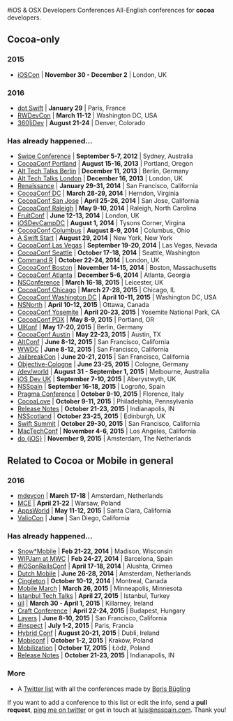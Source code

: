 #iOS & OSX Developers Conferences
All-English conferences for **cocoa** developers.

## Cocoa-only
### 2015
* [iOSCon](https://skillsmatter.com/conferences/6687-ioscon-2015-the-conference-for-ios-and-swift-developers) | **November 30 - December 2** | London, UK

### 2016
* [dot Swift](http://www.dotswift.io) | **January 29** | Paris, France
* [RWDevCon](http://www.rwdevcon.com/) | **March 11-12** | Washington DC, USA
* [360|iDev](http://360idev.com/) | **August 21-24** | Denver, Colorado

### Has already happened...
* [Swipe Conference](http://swipeconference.com.au/) | **September 5-7, 2012** | Sydney, Australia
* [CocoaConf Portland](http://cocoaconf.com/portland-2013/home) | **August 15-16, 2013** | Portland, Oregon
* [Alt Tech Talks Berlin](http://www.alt-tech-talks.com) | **December 11, 2013** | Berlin, Germany
* [Alt Tech Talks London](http://www.alttechtalks.com) | **December 16, 2013** | London, UK
* [Renaissance](http://renaissance.io/2014) | **January 29-31, 2014** | San Francisco, California
* [CocoaConf DC](http://cocoaconf.com/dc-2014/home) | **March 28-29, 2014** | Herndon, Virginia
* [CocoaConf San Jose](http://cocoaconf.com/sanjose-2014/home) | **April 25-26, 2014** | San Jose, California
* [CocoaConf Raleigh](http://cocoaconf.com/raleigh-2014/home) | **May 9-10, 2014** | Raleigh, North Carolina
* [FruitConf](http://fruitconf.co/) | **June 12-13, 2014** | London, UK
* [iOSDevCampDC](http://iosdevcampdc.com/) | **August 1, 2014** | Tysons Corner, Virgina
* [CocoaConf Columbus](http://cocoaconf.com/columbus-2014/home) | **August 8-9, 2014** | Columbus, Ohio
* [A Swift Start](http://aswiftstart.com/) | **August 29, 2014** | New York, New York
* [CocoaConf Las Vegas](http://cocoaconf.com/lasvegas-2014/home) | **September 19-20, 2014** | Las Vegas, Nevada
* [CocoaConf Seattle](http://cocoaconf.com/seattle-2014/home) | **October 17-18, 2014** | Seattle, Washington
* [Command R](http://cmdrconf.com) | **October 22-24, 2014** | London, UK
* [CocoaConf Boston](http://cocoaconf.com/boston-2014/home) | **November 14-15, 2014** | Boston, Massachusetts
* [CocoaConf Atlanta](http://cocoaconf.com/atlanta-2014/home) | **December 5-6, 2014** | Atlanta, Georgia
* [NSConference](http://nsconference.com/) | **March 16-18, 2015** | Leicester, UK
* [CocoaConf Chicago](http://cocoaconf.com/chicago-2015/home) | **March 27-28, 2015** | Chicago, IL
* [CocoaConf Washington DC](http://cocoaconf.com/dc-2015/home) | **April 10-11, 2015** | Washington DC, USA
* [NSNorth](http://nsnorth.ca/) | **April 10-12, 2015** | Ottawa, Canada
* [CocoaConf Yosemite](http://cocoaconf.com/yosemite) | **April 20-23, 2015** | Yosemite National Park, CA
* [CocoaConf PDX](http://cocoaconf.com/portland-2015/home) | **May 8-9, 2015** | Portland, OR
* [UIKonf](http://www.uikonf.com) | **May 17-20, 2015** | Berlin, Germany
* [CocoaConf Austin](http://cocoaconf.com/austin-2015/home) | **May 22-23, 2015** | Austin, TX
* [AltConf](http://altconf.com/) | **June 8-12, 2015** | San Francisco, California
* [WWDC](https://developer.apple.com/wwdc/) | **June 8-12, 2015** | San Francisco, California
* [JailbreakCon](http://www.jailbreakcon.com/) | **June 20-21, 2015** | San Francisco, California
* [Objective-Cologne](http://objcgn.com/) | **June 23-25, 2015** | Cologne, Germany
* [/dev/world](http://2015.devworld.com.au/) | **August 31 - September 1, 2015** | Melbourne, Australia
* [iOS Dev UK](http://www.iosdevuk.com/) | **September 7-10, 2015** | Aberystwyth, UK
* [NSSpain](http://nsspain.com/) | **September 16-18, 2015** | Logroño, Spain
* [Pragma Conference](http://pragmaconference.com) | **October 9-10, 2015** | Florence, Italy
* [CocoaLove](http://cocoalove.org) | **October 9-11, 2015** | Philadelphia, Pennsylvania
* [Release Notes](http://releasenotes.tv/conference/) | **October 21-23, 2015** | Indianapolis, IN
* [NSScotland](http://nsscotland.com/) | **October 23-25, 2015** | Edinburgh, UK
* [Swift Summit](http://www.swiftsummit.com) | **October 29-30, 2015** | San Francisco, California
* [MacTechConf](http://mactech.com/conference) | **November 4-6, 2015** | Los Angeles, California
* [do {iOS}](http://do-ios.com) | **November 9, 2015** | Amsterdam, The Netherlands

## Related to Cocoa or Mobile in general

### 2016
* [mdevcon](http://mdevcon.com/) | **March 17-18** | Amsterdam, Netherlands
* [MCE](http://mceconf.com) | **April 21-22** | Warsaw, Poland
* [AppsWorld](http://www.apps-world.net/northamerica/) | **May 11-12, 2015** | Santa Clara, California
* [ValioCon](http://valiocon.com/) | **June** | San Diego, California

### Has already happened...
* [Snow*Mobile](http://2014.snow-mobile.org/) | **Feb 21-22, 2014** | Madison, Wisconsin
* [WIPJam at MWC](http://wip.org/wip-event/wipjam-mwc14/) | **Feb 24-27, 2014** | Barcelona, Spain
* [#iOSonRailsConf](http://iosonrailsconf.eu/) | **April 17-18, 2014** | Alushta, Crimea
* [Dutch Mobile](http://www.mobileconference.nl) | **June 26-28, 2014** | Amsterdam, Netherlands
* [Çingleton](http://cingleton.com/) | **October 10-12, 2014** | Montreal, Canada
* [Mobile March](http://mobilemarchtc.com/) | **March 26, 2015** | Minneapolis, Minnesota
* [Istanbul Tech Talks](http://www.istanbultechtalks.com/) | **April 27, 2015** | Istanbul, Turkey
* [úll](http://2015.ull.ie/) | **March 30 - April 1, 2015** | Killarney, Ireland
* [Craft Conference](http://craft-conf.com/2015) | **April 22-24, 2015** | Budapest, Hungary
* [Layers](http://www.bringyourlayers.com/) | **June 8-10, 2015** | San Francisco, California
* [#inspect](http://conference.rubymotion.com/) | **July 1-2, 2015** | Paris, Francia
* [Hybrid Conf](http://hybridconf.net/) | **August 20-21, 2015** | Dubli, Ireland
* [Mobiconf](http://www.mobiconf.org/) | **October 1-2, 2015** | Kraków, Poland
* [Mobilization](http://mobilization.pl) | **October 17, 2015** | Łódź, Poland
* [Release Notes](http://releasenotes.tv/conference/) | **October 21-23, 2015** | Indianapolis, IN

### More
* A [Twitter list](https://twitter.com/NeoNacho/lists/cocoaconferences) with all the conferences made by [Boris Bügling](https://twitter.com/NeoNacho)

If you want to add a conference to this list or edit the info, send a **pull request**, [ping me on twitter](https://twitter.com/lascorbe) or get in touch at [luis@nsspain.com](mailto:luis@nsspain.com). Thank you!
